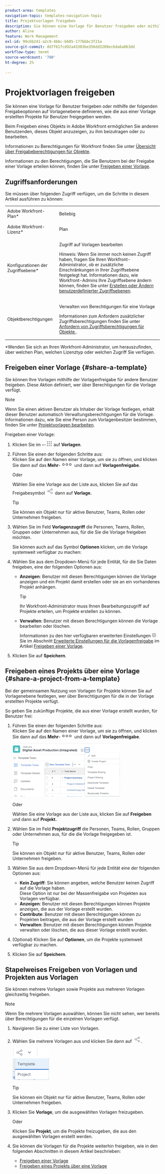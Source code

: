 ```yaml
---
product-area: templates
navigation-topic: templates-navigation-topic
title: Projektvorlagen freigeben
description: Sie können eine Vorlage für Benutzer freigeben oder mithilfe der folgenden Freigabeoptionen auf Vorlagenebene definieren, wie die aus einer Vorlage erstellten Projekte für Benutzer freigegeben werden.
author: Alina
feature: Work Management
exl-id: 99c6b241-a2c9-4b6c-b605-177bbbc3f21a
source-git-commit: dd7f61fcd92a43303be356dd3209ec6da6a063dd
workflow-type: tm+mt
source-wordcount: '780'
ht-degree: 2%

---
```


# Projektvorlagen freigeben

Sie können eine Vorlage für Benutzer freigeben oder mithilfe der folgenden Freigabeoptionen auf Vorlagenebene definieren, wie die aus einer Vorlage erstellten Projekte für Benutzer freigegeben werden.

Beim Freigeben eines Objekts in Adobe Workfront ermöglichen Sie anderen Benutzenden, dieses Objekt anzuzeigen, zu ihm beizutragen oder zu bearbeiten.

Informationen zu Berechtigungen für Workfront finden Sie unter [Übersicht über Freigabeberechtigungen für Objekte](../../../workfront-basics/grant-and-request-access-to-objects/sharing-permissions-on-objects-overview.md).

Informationen zu den Berechtigungen, die Sie Benutzern bei der Freigabe einer Vorlage erteilen können, finden Sie unter [Freigeben einer Vorlage](../../../workfront-basics/grant-and-request-access-to-objects/share-a-template.md).

## Zugriffsanforderungen

Sie müssen über folgenden Zugriff verfügen, um die Schritte in diesem Artikel ausführen zu können:

<table style="table-layout:auto"> 
 <col> 
 <col> 
 <tbody> 
  <tr> 
   <td role="rowheader">Adobe Workfront-Plan*</td> 
   <td> <p>Beliebig </p> </td> 
  </tr> 
  <tr> 
   <td role="rowheader">Adobe Workfront-Lizenz*</td> 
   <td> <p>Plan </p> </td> 
  </tr> 
  <tr> 
   <td role="rowheader">Konfigurationen der Zugriffsebene*</td> 
   <td> <p>Zugriff auf Vorlagen bearbeiten</p> <p>Hinweis: Wenn Sie immer noch keinen Zugriff haben, fragen Sie Ihren Workfront-Administrator, ob er zusätzliche Einschränkungen in Ihrer Zugriffsebene festgelegt hat. Informationen dazu, wie Workfront-Admins Ihre Zugriffsebene ändern können, finden Sie unter <a href="../../../administration-and-setup/add-users/configure-and-grant-access/create-modify-access-levels.md" class="MCXref xref">Erstellen oder Ändern benutzerdefinierter Zugriffsebenen</a>.</p> </td> 
  </tr> 
  <tr> 
   <td role="rowheader">Objektberechtigungen</td> 
   <td> <p>Verwalten von Berechtigungen für eine Vorlage</p> <p>Informationen zum Anfordern zusätzlicher Zugriffsberechtigungen finden Sie unter <a href="../../../workfront-basics/grant-and-request-access-to-objects/request-access.md" class="MCXref xref">Anfordern von Zugriffsberechtigungen für Objekte </a>.</p> </td> 
  </tr> 
 </tbody> 
</table>

&#42;Wenden Sie sich an Ihren Workfront-Administrator, um herauszufinden, über welchen Plan, welchen Lizenztyp oder welchen Zugriff Sie verfügen.

## Freigeben einer Vorlage {#share-a-template}

Sie können Ihre Vorlagen mithilfe der Vorlagenfreigabe für andere Benutzer freigeben. Diese Aktion definiert, wer über Berechtigungen für die Vorlage verfügt.

>[!NOTE]
>
>Wenn Sie einen aktiven Benutzer als Inhaber der Vorlage festlegen, erhält dieser Benutzer automatisch Verwaltungsberechtigungen für die Vorlage. Informationen dazu, wie Sie eine Person zum Vorlagenbesitzer bestimmen, finden Sie unter [Projektvorlagen bearbeiten](../../../manage-work/projects/create-and-manage-templates/edit-templates.md).

Freigeben einer Vorlage:

1. Klicken Sie im **-**-![](assets/main-menu-icon.png) auf **Vorlagen**.

1. Führen Sie einen der folgenden Schritte aus:\
   Klicken Sie auf den Namen einer Vorlage, um sie zu öffnen, und klicken Sie dann auf das **Mehr**-![](assets/qs-more-icon-on-an-object.png) und dann auf **Vorlagenfreigabe**.

   Oder

   Wählen Sie eine Vorlage aus der Liste aus, klicken Sie auf das Freigabesymbol ![](assets/share-icon.png) dann auf **Vorlage.**

   >[!TIP]
   >
   >Sie können ein Objekt nur für aktive Benutzer, Teams, Rollen oder Unternehmen freigeben.

1. Wählen Sie im Feld **Vorlagenzugriff** die Personen, Teams, Rollen, Gruppen oder Unternehmen aus, für die Sie die Vorlage freigeben möchten.

   Sie können auch auf das Symbol **Optionen** klicken, um die Vorlage systemweit verfügbar zu machen:

1. Wählen Sie aus dem Dropdown-Menü für jede Entität, für die Sie Daten freigeben, eine der folgenden Optionen aus:

   * **Anzeigen**: Benutzer mit diesen Berechtigungen können die Vorlage anzeigen und ein Projekt damit erstellen oder sie an ein vorhandenes Projekt anhängen.

     >[!TIP]
     >
     >Ihr Workfront-Administrator muss Ihnen Bearbeitungszugriff auf Projekte erteilen, um Projekte erstellen zu können.

   * **Verwalten**: Benutzer mit diesen Berechtigungen können die Vorlage bearbeiten oder löschen.

     Informationen zu den hier verfügbaren erweiterten Einstellungen ![](assets/gear-icon-in-access-levels.png) Sie im Abschnitt [Erweiterte Einstellungen für die Vorlagenfreigabe](../../../workfront-basics/grant-and-request-access-to-objects/share-a-template.md#template-permissions) im Artikel [Freigeben einer Vorlage](../../../workfront-basics/grant-and-request-access-to-objects/share-a-template.md).

1. Klicken Sie auf **Speichern**.

## Freigeben eines Projekts über eine Vorlage {#share-a-project-from-a-template}

Bei der gemeinsamen Nutzung von Vorlagen für Projekte können Sie auf Vorlagenebene festlegen, wer über Berechtigungen für die in der Vorlage erstellten Projekte verfügt.

So geben Sie zukünftige Projekte, die aus einer Vorlage erstellt wurden, für Benutzer frei:

1. Führen Sie einen der folgenden Schritte aus:\
   Klicken Sie auf den Namen einer Vorlage, um sie zu öffnen, und klicken Sie dann auf das **Mehr**-![](assets/qs-more-icon-on-an-object.png) und dann auf **Vorlagenfreigabe**.

   ![Projekt aus Vorlage freigeben](assets/project-sharing-on-template-nwe-2022-350x172.png)

   Oder

   Wählen Sie eine Vorlage aus der Liste aus, klicken Sie auf **Freigeben** und dann auf **Projekt.**

1. Wählen Sie im Feld **Projektzugriff** die Personen, Teams, Rollen, Gruppen oder Unternehmen aus, für die die Vorlage freigegeben ist.

   >[!TIP]
   >
   >Sie können ein Objekt nur für aktive Benutzer, Teams, Rollen oder Unternehmen freigeben.

1. Wählen Sie aus dem Dropdown-Menü für jede Entität eine der folgenden Optionen aus:

   * **Kein Zugriff**: Sie können angeben, welche Benutzer keinen Zugriff auf die Vorlage haben.\
     Diese Option ist nur bei der Massenfreigabe von Projekten aus Vorlagen verfügbar. 
   * **Anzeigen**: Benutzer mit diesen Berechtigungen können Projekte anzeigen, die aus der Vorlage erstellt wurden.
   * **Contribute**: Benutzer mit diesen Berechtigungen können zu Projekten beitragen, die aus der Vorlage erstellt wurden 
   * **Verwalten**: Benutzer mit diesen Berechtigungen können Projekte verwalten oder löschen, die aus dieser Vorlage erstellt wurden.

1. (Optional) Klicken Sie auf **Optionen**, um die Projekte systemweit verfügbar zu machen.
1. Klicken Sie auf **Speichern**.

<!--
<div data-mc-conditions="QuicksilverOrClassic.Draft mode">
<h3>Overview of project sharing from other sources</h3>
<p>You may already have been assigned access to projects from other areas of Workfront. <br>You may have been assigned access to projects from the following areas: </p>
<ul>
<li>When a project is created<br>For more information about sharing projects when the project is created, see the "Access" section in <a href="../../../manage-work/projects/manage-projects/edit-projects.md" class="MCXref xref">Edit projects</a>.</li>
<li>When your Workfront administrator sets user access levels<br>For more information about setting access levels, see <a href="../../../administration-and-setup/add-users/configure-and-grant-access/create-modify-access-levels.md" class="MCXref xref">Create or modify custom access levels</a>.</li>
<li>When using the project access template</li>
</ul>
<p>When using the Template Project Sharing feature, if a user's access to a project is View, but you set the access permissions for Template Project Sharing to Manage, the user will have Manage permission for every project created using this specific template. The user will only have View permission for the other projects they are on.</p>
</div>
-->

## Stapelweises Freigeben von Vorlagen und Projekten aus Vorlagen

Sie können mehrere Vorlagen sowie Projekte aus mehreren Vorlagen gleichzeitig freigeben.

>[!NOTE]
>
>Wenn Sie mehrere Vorlagen auswählen, können Sie nicht sehen, wer bereits über Berechtigungen für die einzelnen Vorlagen verfügt.

1. Navigieren Sie zu einer Liste von Vorlagen.
1. Wählen Sie mehrere Vorlagen aus und klicken Sie dann auf ![Freigeben](assets/share-icon.png).

   ![Vorlagen oder Projekte stapelweise freigeben](assets/share-templates-projects-in-bulk-link-in-toolbar-nwe-2022.png)

   >[!TIP]
   >
   >Sie können ein Objekt nur für aktive Benutzer, Teams, Rollen oder Unternehmen freigeben.

1. Klicken Sie **Vorlage**, um die ausgewählten Vorlagen freizugeben.

   Oder

   Klicken Sie **Projekt**, um die Projekte freizugeben, die aus den ausgewählten Vorlagen erstellt werden.

1. Sie können die Vorlagen für die Projekte weiterhin freigeben, wie in den folgenden Abschnitten in diesem Artikel beschrieben:

   * [Freigeben einer Vorlage](#share-a-template)
   * [Freigeben eines Projekts über eine Vorlage](#share-a-project-from-a-template)
